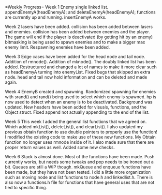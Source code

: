 =Weekly Progress=
Week 1
Enemy single linked list.
appendEnemyA(headEnemyA); and deleteEnemyA(headEnemyA); functions are currently up and running.
insertEnemyA works.




Week 2
lasers have been added.
collision has been added between lasers and enemies.
collision has been added between enemies and the player.
The game will end if the player is deactivated (by getting hit by an enemy)
bitmasking is being used to spawn enemies and to make a bigger max enemy limit. 
Respawning enemies have been added.



Week 3
Edge cases have been added for the head node and tail node. Addition of rmnode(). Addition of mknode(). The doubly linked list has been added. Restructured and changed 
a lot of names to make it more clear such as headEnemyA turning into enemyList. Fixed bugs that skipped an extra node.
head and tail now hold information and can be deleted and made again.



Week 4
EnemyB created and spawning. Randomized spawning for enemies with srand() and rand() being used to select which enemy is spawned. 
hp is now used to detect when an enemy is to be deactivated. Background was updated. New headers have been added for visuals, functions, and the Object struct.
Fixed append not actually appending to the end of the list.


Week 5
This week I added the general list functions that we agreed on. Which added mkList(), deleteList(), and clearList(). I also updated my previous obtain function to use double pointers to properly use the function! I modified the existing code to make use of these new functions. My Obtain function no longer uses rmnode inside of it. I also made sure that there are proper return values as well. Added some new checks.


Week 6
Stack is almost done. Most of the functions have been made. Push currently works, but needs some tweaks and pop needs to be ironed out a bit. Queues are still a WIP though. mkQueue and enqueue functions have been made, but they have not been tested. I did a little more organization such as moving node and list functions to node.h and linkedlist.h. There is also now a functions.h file for functions that have general uses that are not tied to specific thing.
